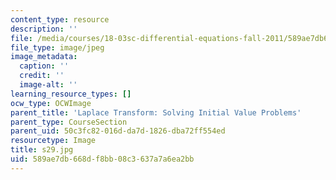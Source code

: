 ```yaml
---
content_type: resource
description: ''
file: /media/courses/18-03sc-differential-equations-fall-2011/589ae7db668df8bb08c3637a7a6ea2bb_s29.jpg
file_type: image/jpeg
image_metadata:
  caption: ''
  credit: ''
  image-alt: ''
learning_resource_types: []
ocw_type: OCWImage
parent_title: 'Laplace Transform: Solving Initial Value Problems'
parent_type: CourseSection
parent_uid: 50c3fc82-016d-da7d-1826-dba72ff554ed
resourcetype: Image
title: s29.jpg
uid: 589ae7db-668d-f8bb-08c3-637a7a6ea2bb
---
```

